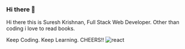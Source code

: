 ### Hi there 👋

<!--
**krishsuresh08/krishsuresh08** is a ✨ _special_ ✨ repository because its `README.md` (this file) appears on your GitHub profile.

Here are some ideas to get you started:

- 🔭 I’m currently working on ...
- 🌱 I’m currently learning ...
- 👯 I’m looking to collaborate on ...
- 🤔 I’m looking for help with ...
- 💬 Ask me about ...
- 📫 How to reach me: ...
- 😄 Pronouns: ...
- ⚡ Fun fact: ...
-->
Hi there this is Suresh Krishnan, Full Stack Web Developer.
Other than coding i love to read books.

Keep Coding. Keep Learning.
CHEERS!!
<img alt="react" src="https://flyclipart.com/thumb2/reactjs-developer-221732.png" />
